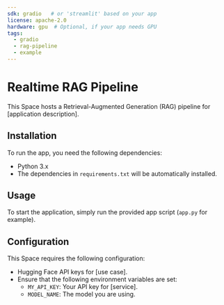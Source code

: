 ```yaml
---
sdk: gradio   # or 'streamlit' based on your app
license: apache-2.0
hardware: gpu  # Optional, if your app needs GPU
tags:
  - gradio
  - rag-pipeline
  - example
---
```


# Realtime RAG Pipeline

This Space hosts a Retrieval-Augmented Generation (RAG) pipeline for [application description].

## Installation

To run the app, you need the following dependencies:
- Python 3.x
- The dependencies in `requirements.txt` will be automatically installed.

## Usage

To start the application, simply run the provided app script (`app.py` for example).

## Configuration

This Space requires the following configuration:
- Hugging Face API keys for [use case].
- Ensure that the following environment variables are set:
  - `MY_API_KEY`: Your API key for [service].
  - `MODEL_NAME`: The model you are using.
